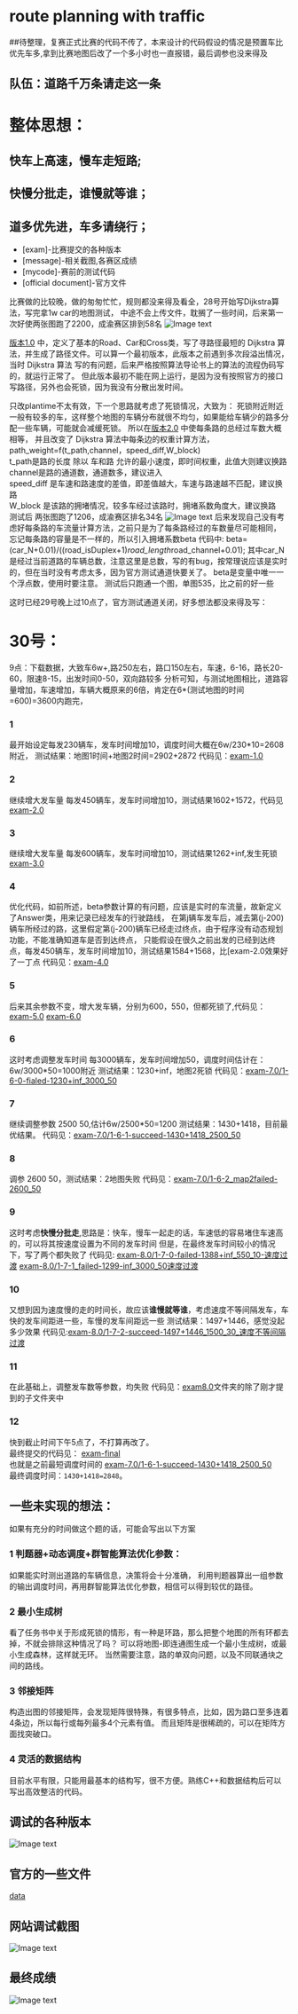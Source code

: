 # route planning with traffic
##待整理，复赛正式比赛的代码不传了，本来设计的代码假设的情况是预置车比优先车多,拿到比赛地图后改了一个多小时也一直报错，最后调参也没来得及

## 队伍：道路千万条请走这一条

# 整体思想：<br>
## 快车上高速，慢车走短路; <br>
## 快慢分批走，谁慢就等谁；<br>
## 道多优先进，车多请绕行；<br>


* [exam]-比赛提交的各种版本
* [message]-相关截图,各赛区成绩
* [mycode]-赛前的测试代码
* [official document]-官方文件

比赛做的比较晚，做的匆匆忙忙，规则都没来得及看全，28号开始写Dijkstra算法，写完拿1w car的地图测试，
中途不会上传文件，耽搁了一些时间，后来第一次好使两张图跑了2200，成渝赛区排到58名
![Image text](https://github.com/LHesperus/route-planning-with-traffic/blob/master/message/2.png)

[版本1.0](https://github.com/LHesperus/route-planning-with-traffic/commit/971be2f9336369866540bb0331fcb1078f475004#diff-73f6bbf6d297a038d2f7f5071544c23f)
中，定义了基本的Road、Car和Cross类，写了寻路径最短的 Dijkstra 算法，并生成了路径文件。可以算一个最初版本，此版本之前遇到多次段溢出情况，当时 Dijkstra 算法
写的有问题，后来严格按照算法导论书上的算法的流程伪码写的，就运行正常了。
但此版本最初不能在网上运行，是因为没有按照官方的接口写路径，另外也会死锁，因为我没有分散出发时间。

只改plantime不太有效，下一个思路就考虑了死锁情况，大致为：
死锁附近附近一般有较多的车，这样整个地图的车辆分布就很不均匀，如果能给车辆少的路多分配一些车辆，可能就会减缓死锁。
所以在[版本2.0](https://github.com/LHesperus/route-planning-with-traffic/commit/046aaa43c2c81f3a85b359d4d95b9e1cf23d9e0f#diff-73f6bbf6d297a038d2f7f5071544c23f)
中使每条路的总经过车数大概相等，
并且改变了 Dijkstra 算法中每条边的权重计算方法，
path_weight=f(t_path,channel，speed_diff,W_block)<br>
t_path是路的长度 除以 车和路 允许的最小速度，即时间权重，此值大则建议换路 <br>
channel是路的通道数，通道数多，建议进入 <br>
speed_diff 是车速和路速度的差值，即差值越大，车速与路速越不匹配，建议换路 <br>
W_block 是该路的拥堵情况，较多车经过该路时，拥堵系数角度大，建议换路 <br>
测试后 两张图跑了1206，成渝赛区排名34名
![Image text](https://github.com/LHesperus/route-planning-with-traffic/blob/master/message/3.png)
后来发现自己没有考虑好每条路的车流量计算方法，之前只是为了每条路经过的车数量尽可能相同，<br>
忘记每条路的容量是不一样的，所以引入拥堵系数beta
代码中: beta=(car_N+0.01)/((road_isDuplex+1)*road_length*road_channel+0.01);
其中car_N是经过当前道路的车辆总数，注意这里是总数，写的有bug，按常理说应该是实时的，但在当时没有考虑太多，因为官方测试通道快要关了。
beta是变量中唯一一个浮点数，使用时要注意。
测试后只跑通一个图，单图535，比之前的好一些

这时已经29号晚上过10点了，官方测试通道关闭，好多想法都没来得及写：


# 30号：
9点：下载数据，大致车6w+,路250左右，路口150左右，车速，6-16，路长20-60，限速8-15，出发时间0-50，双向路较多
分析可知，与测试地图相比，道路容量增加，车速增加，车辆大概原来的6倍，肯定在6*(测试地图的时间=600)=3600内跑完，

### 1 
最开始设定每发230辆车，发车时间增加10，调度时间大概在6w/230*10=2608附近，
测试结果：地图1时间+地图2时间=2902+2872
代码见：[exam-1.0](https://github.com/LHesperus/route-planning-with-traffic/tree/master/exam/exam-1.0)

### 2
继续增大发车量
每发450辆车，发车时间增加10，测试结果1602+1572，代码见 [exam-2.0](https://github.com/LHesperus/route-planning-with-traffic/tree/master/exam/exam-2.0)

### 3
继续增大发车量
每发600辆车，发车时间增加10，测试结果1262+inf,发生死锁
[exam-3.0](https://github.com/LHesperus/route-planning-with-traffic/tree/master/exam/exam-3.0)

### 4
优化代码，如前所述，beta参数计算的有问题，应该是实时的车流量，故新定义了Answer类，用来记录已经发车的行驶路线，
在第j辆车发车后，减去第(j-200)辆车所经过的路，这里假定第(j-200)辆车已经走过终点，由于程序没有动态规划功能，不能准确知道车是否到达终点，
只能假设在很久之前出发的已经到达终点，每发450辆车，发车时间增加10，测试结果1584+1568，比[exam-2.0效果好了一丁点
代码见：[exam-4.0](https://github.com/LHesperus/route-planning-with-traffic/tree/master/exam/exam-4.0)

### 5
后来其余参数不变，增大发车辆，分别为600，550，但都死锁了,代码见：
[exam-5.0](https://github.com/LHesperus/route-planning-with-traffic/tree/master/exam/exam-5.0)
[exam-6.0](https://github.com/LHesperus/route-planning-with-traffic/tree/master/exam/exam-6.0)

### 6
这时考虑调整发车时间
每3000辆车，发车时间增加50，调度时间估计在：6w/3000*50=1000附近
测试结果：1230+inf，地图2死锁
代码见：[exam-7.0/1-6-0-fialed-1230+inf_3000_50](https://github.com/LHesperus/route-planning-with-traffic/tree/master/exam/exam-7.0/1-6-0-fialed-1230%2Binf_3000_50)

### 7
继续调整参数
2500 50,估计6w/2500*50=1200
测试结果：1430+1418，目前最优结果。
代码见：[exam-7.0/1-6-1-succeed-1430+1418_2500_50](https://github.com/LHesperus/route-planning-with-traffic/tree/master/exam/exam-7.0/1-6-1-succeed-1430%2B1418_2500_50)

### 8
调参
2600 50，测试结果：2地图失败
代码见：[exam-7.0/1-6-2_map2failed-2600_50](https://github.com/LHesperus/route-planning-with-traffic/tree/master/exam/exam-7.0/1-6-2_map2failed-2600_50)

### 9
这时考虑**快慢分批走**,思路是：快车，慢车一起走的话，车速低的容易堵住车速高的，可以将其按速度设置为不同的发车时间
但是，在最终发车时间较小的情况下，写了两个都失败了
代码见:
[exam-8.0/1-7-0-failed-1388+inf_550_10-速度过渡](https://github.com/LHesperus/route-planning-with-traffic/tree/master/exam/exam-8.0/1-7-0-failed-1388%2Binf_550_10-%E9%80%9F%E5%BA%A6%E8%BF%87%E6%B8%A1)
[exam-8.0/1-7-1_failed-1299-inf_3000_50速度过渡](https://github.com/LHesperus/route-planning-with-traffic/tree/master/exam/exam-8.0/1-7-1_failed-1299-inf_3000_50%E9%80%9F%E5%BA%A6%E8%BF%87%E6%B8%A1)

### 10
又想到因为速度慢的走的时间长，故应该**谁慢就等谁**，考虑速度不等间隔发车，车快的发车间距进一些，车慢的发车间距远一些
测试结果：1497+1446，感觉没起多少效果
代码见:[exam-8.0/1-7-2-succeed-1497+1446_1500_30_速度不等间隔过渡](https://github.com/LHesperus/route-planning-with-traffic/tree/master/exam/exam-8.0/1-7-2-succeed-1497%2B1446_1500_30_%E9%80%9F%E5%BA%A6%E4%B8%8D%E7%AD%89%E9%97%B4%E9%9A%94%E8%BF%87%E6%B8%A1)

### 11
在此基础上，调整发车数等参数，均失败
代码见：[exam8.0](https://github.com/LHesperus/route-planning-with-traffic/tree/master/exam/exam-8.0)文件夹的除了刚才提到的子文件夹中

### 12
快到截止时间下午5点了，不打算再改了。 <br>
最终提交的代码见：
[exam-final](https://github.com/LHesperus/route-planning-with-traffic/tree/master/exam/exam-final) <br>
也就是之前最短调度时间的
[exam-7.0/1-6-1-succeed-1430+1418_2500_50](https://github.com/LHesperus/route-planning-with-traffic/tree/master/exam/exam-7.0/1-6-1-succeed-1430%2B1418_2500_50) <br>
最终调度时间：`1430+1418=2848`。

## 一些未实现的想法：
如果有充分的时间做这个题的话，可能会写出以下方案
### 1 判题器+动态调度+群智能算法优化参数：
如果能实时测出道路的车辆信息，决策将会十分准确，
利用判题器算出一组参数的输出调度时间，再用群智能算法优化参数，相信可以得到较优的路径。
### 2 最小生成树
看了任务书中关于形成死锁的情形，有一种是环路，那么把整个地图的所有环都去掉，不就会排除这种情况了吗？
可以将地图-即连通图生成一个最小生成树，或最小生成森林，这样就无环。
当然需要注意，路的单双向问题，以及不同联通块之间的路线。
### 3 邻接矩阵
构造出图的邻接矩阵，会发现矩阵很特殊，有很多特点，比如，因为路口至多连着4条边，所以每行或每列最多4个元素有值。
而且矩阵是很稀疏的，可以在矩阵方面找突破口。
### 4 灵活的数据结构
目前水平有限，只能用最基本的结构写，很不方便。熟练C++和数据结构后可以写出高效整洁的代码。


## 调试的各种版本 <br>
![Image text](https://github.com/LHesperus/route-planning-with-traffic/blob/master/message/7.png)

## 官方的一些文件
[data](https://github.com/LHesperus/route-planning-with-traffic/tree/master/official%20document)

## 网站调试截图 <br>
![Image text](https://github.com/LHesperus/route-planning-with-traffic/blob/master/message/6.png)

## 最终成绩 <br>
![Image text](https://github.com/LHesperus/route-planning-with-traffic/blob/master/message/%E6%88%90%E6%B8%9D%E8%B5%9B%E5%8C%BA%E6%88%90%E7%BB%A9.png)

